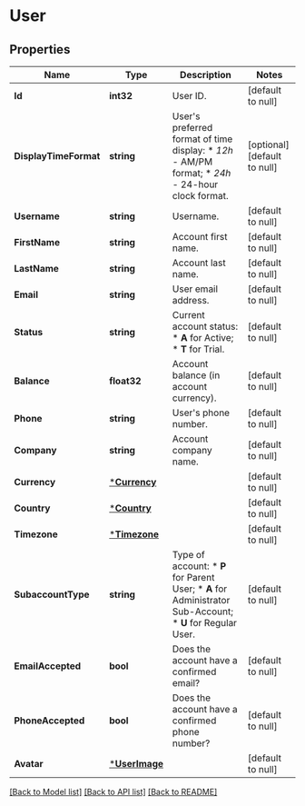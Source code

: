 # User

## Properties
Name | Type | Description | Notes
------------ | ------------- | ------------- | -------------
**Id** | **int32** | User ID. | [default to null]
**DisplayTimeFormat** | **string** | User&#39;s preferred format of time display: * *12h* - AM/PM format; * *24h* - 24-hour clock format.  | [optional] [default to null]
**Username** | **string** | Username. | [default to null]
**FirstName** | **string** | Account first name. | [default to null]
**LastName** | **string** | Account last name. | [default to null]
**Email** | **string** | User email address. | [default to null]
**Status** | **string** | Current account status: * **A** for Active; * **T** for Trial.  | [default to null]
**Balance** | **float32** | Account balance (in account currency). | [default to null]
**Phone** | **string** | User&#39;s phone number. | [default to null]
**Company** | **string** | Account company name. | [default to null]
**Currency** | [***Currency**](Currency.md) |  | [default to null]
**Country** | [***Country**](Country.md) |  | [default to null]
**Timezone** | [***Timezone**](Timezone.md) |  | [default to null]
**SubaccountType** | **string** | Type of account: * **P** for Parent User; * **A** for Administrator Sub-Account; * **U** for Regular User.  | [default to null]
**EmailAccepted** | **bool** | Does the account have a confirmed email? | [default to null]
**PhoneAccepted** | **bool** | Does the account have a confirmed phone number? | [default to null]
**Avatar** | [***UserImage**](UserImage.md) |  | [default to null]

[[Back to Model list]](../README.md#documentation-for-models) [[Back to API list]](../README.md#documentation-for-api-endpoints) [[Back to README]](../README.md)


